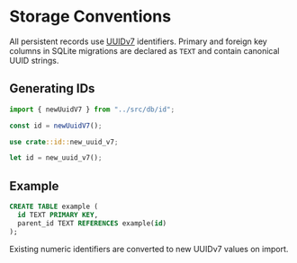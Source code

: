# Storage Conventions

All persistent records use [UUIDv7](https://uuid6.github.io/uuid7/) identifiers.
Primary and foreign key columns in SQLite migrations are declared as `TEXT` and
contain canonical UUID strings.

## Generating IDs

```ts
import { newUuidV7 } from "../src/db/id";

const id = newUuidV7();
```

```rust
use crate::id::new_uuid_v7;

let id = new_uuid_v7();
```

## Example

```sql
CREATE TABLE example (
  id TEXT PRIMARY KEY,
  parent_id TEXT REFERENCES example(id)
);
```

Existing numeric identifiers are converted to new UUIDv7 values on import.
